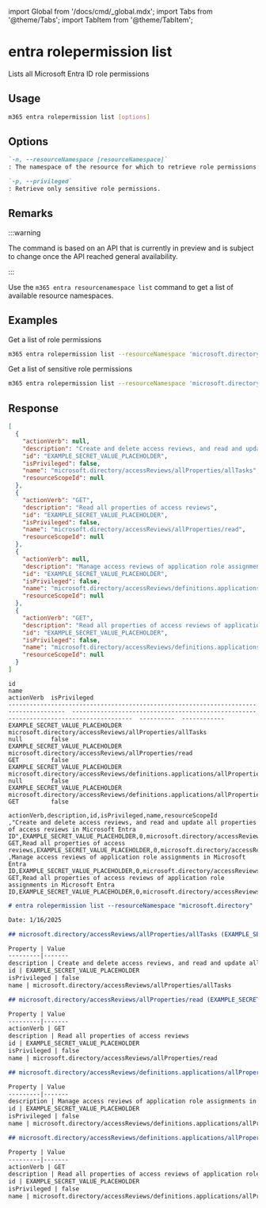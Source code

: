 <!-- DISCLAIMER: All secrets, passwords, and sensitive values in this document are examples only and not real credentials. -->
import Global from '/docs/cmd/_global.mdx';
import Tabs from '@theme/Tabs';
import TabItem from '@theme/TabItem';

# entra rolepermission list

Lists all Microsoft Entra ID role permissions

## Usage

```sh
m365 entra rolepermission list [options]
```

## Options

```md definition-list
`-n, --resourceNamespace [resourceNamespace]`
: The namespace of the resource for which to retrieve role permissions.

`-p, --privileged`
: Retrieve only sensitive role permissions.
```

<Global />

## Remarks

:::warning

The command is based on an API that is currently in preview and is subject to change once the API reached general availability.

:::

Use the `m365 entra resourcenamespace list` command to get a list of available resource namespaces.

## Examples

Get a list of role permissions

```sh
m365 entra rolepermission list --resourceNamespace 'microsoft.directory'
```

Get a list of sensitive role permissions

```sh
m365 entra rolepermission list --resourceNamespace 'microsoft.directory' --privileged
```

## Response

<Tabs>
  <TabItem value="JSON">

  ```json
  [
    {
      "actionVerb": null,
      "description": "Create and delete access reviews, and read and update all properties of access reviews in Microsoft Entra ID",
      "id": "EXAMPLE_SECRET_VALUE_PLACEHOLDER",
      "isPrivileged": false,
      "name": "microsoft.directory/accessReviews/allProperties/allTasks",
      "resourceScopeId": null
    },
    {
      "actionVerb": "GET",
      "description": "Read all properties of access reviews",
      "id": "EXAMPLE_SECRET_VALUE_PLACEHOLDER",
      "isPrivileged": false,
      "name": "microsoft.directory/accessReviews/allProperties/read",
      "resourceScopeId": null
    },
    {
      "actionVerb": null,
      "description": "Manage access reviews of application role assignments in Microsoft Entra ID",
      "id": "EXAMPLE_SECRET_VALUE_PLACEHOLDER",
      "isPrivileged": false,
      "name": "microsoft.directory/accessReviews/definitions.applications/allProperties/allTasks",
      "resourceScopeId": null
    },
    {
      "actionVerb": "GET",
      "description": "Read all properties of access reviews of application role assignments in Microsoft Entra ID",
      "id": "EXAMPLE_SECRET_VALUE_PLACEHOLDER",
      "isPrivileged": false,
      "name": "microsoft.directory/accessReviews/definitions.applications/allProperties/read",
      "resourceScopeId": null
    }
  ]
  ```

  </TabItem>
  <TabItem value="Text">

  ```text
  id                                                                                      name                                                                                     actionVerb  isPrivileged
  --------------------------------------------------------------------------------------  ---------------------------------------------------------------------------------------  ----------  ------------
  EXAMPLE_SECRET_VALUE_PLACEHOLDER                                microsoft.directory/accessReviews/allProperties/allTasks                                 null        false
  EXAMPLE_SECRET_VALUE_PLACEHOLDER                                microsoft.directory/accessReviews/allProperties/read                                     GET         false
  EXAMPLE_SECRET_VALUE_PLACEHOLDER       microsoft.directory/accessReviews/definitions.applications/allProperties/allTasks        null        false
  EXAMPLE_SECRET_VALUE_PLACEHOLDER       microsoft.directory/accessReviews/definitions.applications/allProperties/read            GET         false
  ```

  </TabItem>
  <TabItem value="CSV">

  ```csv
  actionVerb,description,id,isPrivileged,name,resourceScopeId
  ,"Create and delete access reviews, and read and update all properties of access reviews in Microsoft Entra ID",EXAMPLE_SECRET_VALUE_PLACEHOLDER,0,microsoft.directory/accessReviews/allProperties/allTasks,
  GET,Read all properties of access reviews,EXAMPLE_SECRET_VALUE_PLACEHOLDER,0,microsoft.directory/accessReviews/allProperties/read,
  ,Manage access reviews of application role assignments in Microsoft Entra ID,EXAMPLE_SECRET_VALUE_PLACEHOLDER,0,microsoft.directory/accessReviews/definitions.applications/allProperties/allTasks,
  GET,Read all properties of access reviews of application role assignments in Microsoft Entra ID,EXAMPLE_SECRET_VALUE_PLACEHOLDER,0,microsoft.directory/accessReviews/definitions.applications/allProperties/read,
  ```

  </TabItem>
  <TabItem value="Markdown">

  ```md
  # entra rolepermission list --resourceNamespace "microsoft.directory"

  Date: 1/16/2025

  ## microsoft.directory/accessReviews/allProperties/allTasks (EXAMPLE_SECRET_VALUE_PLACEHOLDER)

  Property | Value
  ---------|-------
  description | Create and delete access reviews, and read and update all properties of access reviews in Microsoft Entra ID
  id | EXAMPLE_SECRET_VALUE_PLACEHOLDER
  isPrivileged | false
  name | microsoft.directory/accessReviews/allProperties/allTasks

  ## microsoft.directory/accessReviews/allProperties/read (EXAMPLE_SECRET_VALUE_PLACEHOLDER)

  Property | Value
  ---------|-------
  actionVerb | GET
  description | Read all properties of access reviews
  id | EXAMPLE_SECRET_VALUE_PLACEHOLDER
  isPrivileged | false
  name | microsoft.directory/accessReviews/allProperties/read

  ## microsoft.directory/accessReviews/definitions.applications/allProperties/allTasks (EXAMPLE_SECRET_VALUE_PLACEHOLDER)

  Property | Value
  ---------|-------
  description | Manage access reviews of application role assignments in Microsoft Entra ID
  id | EXAMPLE_SECRET_VALUE_PLACEHOLDER
  isPrivileged | false
  name | microsoft.directory/accessReviews/definitions.applications/allProperties/allTasks

  ## microsoft.directory/accessReviews/definitions.applications/allProperties/read (EXAMPLE_SECRET_VALUE_PLACEHOLDER)

  Property | Value
  ---------|-------
  actionVerb | GET
  description | Read all properties of access reviews of application role assignments in Microsoft Entra ID
  id | EXAMPLE_SECRET_VALUE_PLACEHOLDER
  isPrivileged | false
  name | microsoft.directory/accessReviews/definitions.applications/allProperties/read
  ```

  </TabItem>
</Tabs>
